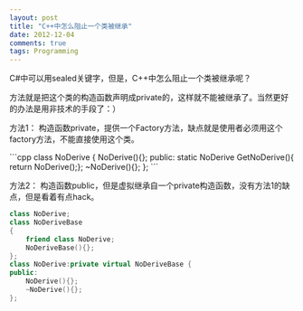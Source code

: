 ```yaml
---
layout: post
title: "C++中怎么阻止一个类被继承"
date: 2012-12-04
comments: true
tags: Programming
---
```

<p>C#中可以用sealed关键字，但是，C++中怎么阻止一个类被继承呢？</p>  <p>方法就是把这个类的构造函数声明成private的，这样就不能被继承了。当然更好的办法是用非技术的手段了：）</p>  <p>方法1： 构造函数private，提供一个Factory方法，缺点就是使用者必须用这个factory方法，不能直接使用这个类。</p>  
```cpp
class NoDerive {
    NoDerive(){};
public:
    static NoDerive GetNoDerive(){ return NoDerive();};
    ~NoDerive(){};
};
```

<p>方法2： 构造函数public，但是虚拟继承自一个private构造函数，没有方法1的缺点，但是看着有点hack。</p>

```cpp
class NoDerive;
class NoDeriveBase
{
    friend class NoDerive;
    NoDeriveBase(){};
};
class NoDerive:private virtual NoDeriveBase {
public:
    NoDerive(){};
    ~NoDerive(){};
};
```